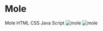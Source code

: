 # Mole
Mole
HTML
CSS
Java Script
![mole](https://user-images.githubusercontent.com/87598302/148135567-037f188b-0be5-465e-b2c7-4c9c8c170a15.jpg)
![mole](https://user-images.githubusercontent.com/87598302/148135604-5791379a-84b9-459e-82af-37522528b383.png)
